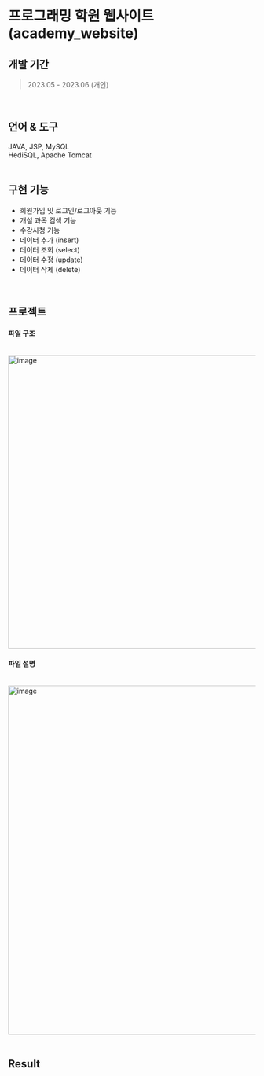 # 프로그래밍 학원 웹사이트 (academy_website)

## 개발 기간
>2023.05 - 2023.06 (개인)
<br />

## 언어 & 도구
JAVA, JSP, MySQL
<br />
HediSQL, Apache Tomcat
<br />
<br />


## 구현 기능
-  회원가입 및 로그인/로그아웃 기능
- 개설 과목 검색 기능
- 수강시청 기능
- 데이터 추가 (insert)
- 데이터 조회 (select)
- 데이터 수정 (update)
- 데이터 삭제 (delete)
<br />

## 프로젝트
#### 파일 구조
<br />
<img width="597" alt="image" src="https://github.com/na-kyoung/academy_website/assets/137421820/55838e16-1725-4cf1-944b-0bc4d407caaa">


#### 파일 설명
<br />
<img width="710" alt="image" src="https://github.com/na-kyoung/academy_website/assets/137421820/46fa6ccc-e9c4-4278-9fa3-dcf24e1e86ba">


<br />
<br />

## Result

